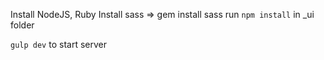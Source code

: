 Install NodeJS, Ruby
Install sass => gem install sass
run `npm install` in _ui folder

`gulp dev` to start server

